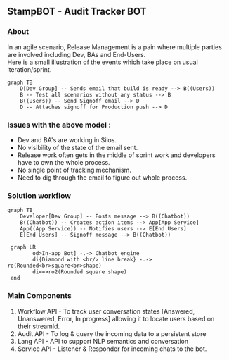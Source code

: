 ## StampBOT - Audit Tracker BOT

### About

In an agile scenario, Release Management is a pain where multiple parties are involved including Dev, BAs and End-Users.<br/> 
Here is a small illustration of the events which take place on usual iteration/sprint.

```mermaid
graph TB
    D[Dev Group] -- Sends email that build is ready --> B((Users))
    B -- Test all scenarios without any status --> B
    B((Users)) -- Send Signoff email --> D
    D -- Attaches signoff for Production push --> D
```
### Issues with the above model : 
* Dev and BA's are working in Silos.
* No visibility of the state of the email sent.
* Release work often gets in the middle of sprint work and developers have to own the whole process.
* No single point of tracking mechanism.
* Need to dig through the email to figure out whole process.

### Solution workflow

```mermaid
graph TB
    Developer[Dev Group] -- Posts message --> B((Chatbot))
    B((Chatbot)) -- Creates action items --> App[App Service]
    App((App Service)) -- Notifies users --> E[End Users]
    E[End Users] -- Signoff message --> B((Chatbot))
```

```mermaid
 graph LR
        od>In-app Bot] -.-> Chatbot engine
        di{Diamond with <br/> line break} -.-> ro(Rounded<br>square<br>shape)
        di==>ro2(Rounded square shape)
 end
```

### Main Components
1. Workflow API - To track user conversation states [Answered, Unanswered, Error, In progress] allowing it to locate users based on their streamId.
2. Audit API    - To log & query the incoming data to a persistent store
3. Lang API     - API to support NLP semantics and conversation 
4. Service API  - Listener & Responder for incoming chats to the bot.
